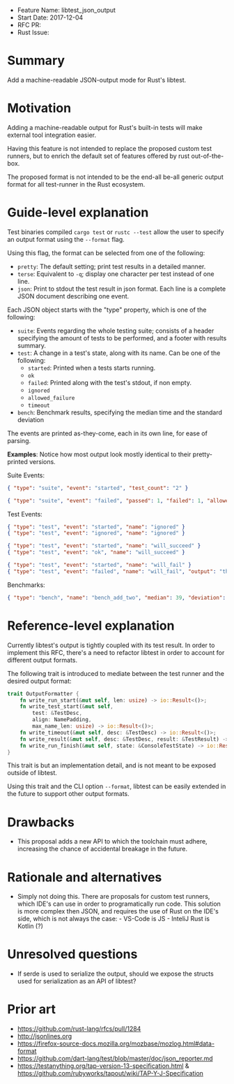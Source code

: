 - Feature Name: libtest_json_output
- Start Date: 2017-12-04
- RFC PR:
- Rust Issue:

# Summary
[summary]: #summary

Add a machine-readable JSON-output mode for Rust's libtest.

# Motivation
[motivation]: #motivation

Adding a machine-readable output for Rust's built-in tests will make external tool integration easier.

Having this feature is not intended to replace the proposed custom test runners, but to enrich
the default set of features offered by rust out-of-the-box.

The proposed format is not intended to be the end-all be-all generic output format for all test-runner in the Rust ecosystem.

# Guide-level explanation
[guide-level-explanation]: #guide-level-explanation

Test binaries compiled `cargo test` or `rustc --test` allow the user to specify an output format using the `--format` flag.

Using this flag, the format can be selected from one of the following:
 - `pretty`: The default setting; print test results in a detailed manner.
 - `terse`: Equivalent to `-q`; display one character per test instead of one line.
 - `json`: Print to stdout the test result in json format. Each line is a complete JSON document describing one event.

Each JSON object starts with the "type" property, which is one of the following:

 - `suite`: Events regarding the whole testing suite; consists of a header specifying the amount of tests to be performed,
 	and a footer with results summary.
 - `test`: A change in a test's state, along with its name. Can be one of the following:
 	- `started`: Printed when a tests starts running.
 	- `ok`
 	- `failed`: Printed along with the test's stdout, if non empty.
 	- `ignored`
 	- `allowed_failure`
 	- `timeout`
 - `bench`: Benchmark results, specifying the median time and the standard deviation

The events are printed as-they-come, each in its own line, for ease of parsing.

**Examples**:
Notice how most output look mostly identical to their pretty-printed versions.

Suite Events:
```json
{ "type": "suite", "event": "started", "test_count": "2" }

{ "type": "suite", "event": "failed", "passed": 1, "failed": 1, "allowed_fail": 0, "ignored": 0, "measured": 0, "filtered_out": "0" }
```

Test Events:
```json
{ "type": "test", "event": "started", "name": "ignored" }
{ "type": "test", "event": "ignored", "name": "ignored" }

{ "type": "test", "event": "started", "name": "will_succeed" }
{ "type": "test", "event": "ok", "name": "will_succeed" }

{ "type": "test", "event": "started", "name": "will_fail" }
{ "type": "test", "event": "failed", "name": "will_fail", "output": "thread 'will_fail' panicked at 'assertion failed: false', f.rs:12:1\nnote: Run with `RUST_BACKTRACE=1` for a backtrace.\n" }

```

Benchmarks:
```json
{ "type": "bench", "name": "bench_add_two", "median": 39, "deviation": 2 }
```

# Reference-level explanation
[reference-level-explanation]: #reference-level-explanation

Currently libtest's output is tightly coupled with its test result.
In order to implement this RFC, there's a need to refactor libtest in order to account for different output formats.

The following trait is introduced to mediate between the test runner and the desired output format:
```rust
trait OutputFormatter {
    fn write_run_start(&mut self, len: usize) -> io::Result<()>;
    fn write_test_start(&mut self,
        test: &TestDesc,
        align: NamePadding,
        max_name_len: usize) -> io::Result<()>;
    fn write_timeout(&mut self, desc: &TestDesc) -> io::Result<()>;
    fn write_result(&mut self, desc: &TestDesc, result: &TestResult) -> io::Result<()>;
    fn write_run_finish(&mut self, state: &ConsoleTestState) -> io::Result<bool>;
}
```

This trait is but an implementation detail, and is not meant to be exposed outside of libtest.

Using this trait and the CLI option `--format`, libtest can be easily extended in the future to support other output formats.

# Drawbacks
[drawbacks]: #drawbacks

- This proposal adds a new API to which the toolchain must adhere, increasing the chance of accidental breakage in the future.

# Rationale and alternatives
[alternatives]: #alternatives

- Simply not doing this. 
	There are proposals for custom test runners, which IDE's can use in order to programatically run code.
	This solution is more complex then JSON, and requires the use of Rust on the IDE's side, which is not always the case:
		- VS-Code is JS
		- InteliJ Rust is Kotlin (?)

# Unresolved questions
[unresolved]: #unresolved-questions

- If serde is used to serialize the output, should we expose the structs used for serialization as an API of libtest?

# Prior art
[prior-art]: #prior-art
 - https://github.com/rust-lang/rfcs/pull/1284
 - http://jsonlines.org
 - https://firefox-source-docs.mozilla.org/mozbase/mozlog.html#data-format
 - https://github.com/dart-lang/test/blob/master/doc/json_reporter.md
 - https://testanything.org/tap-version-13-specification.html & https://github.com/rubyworks/tapout/wiki/TAP-Y-J-Specification